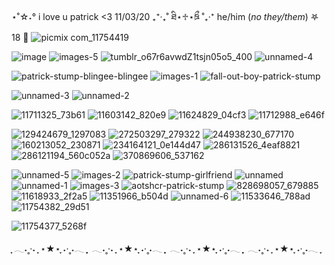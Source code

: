 ⋆˚☆˖° i love u patrick <3 11/03/20 ₊⁺‧₊˚ ཐི⋆♱⋆ཋྀ ˚₊‧⁺ he/him (_no they/them_) 𖤐 18 🐾 ![picmix com_11754419](https://github.com/petewentz/petewentz/assets/168529374/02609298-9c5a-48f4-95b0-e3dd55e16498)




![image](https://github.com/petewentz/petewentz/assets/168529374/6e22b467-bc53-47be-8f42-87e4be217d58) ![images-5](https://github.com/petewentz/petewentz/assets/168529374/d32f2871-3062-4836-aff5-e950266114ab)
![tumblr_o67r6avwdZ1tsjn05o5_400](https://github.com/petewentz/petewentz/assets/168529374/6d102e46-1109-4905-9394-4b2ec169afb7) ![unnamed-4](https://github.com/petewentz/petewentz/assets/168529374/7ee9faf6-d33f-48ed-87bb-b30971ad4462)

![patrick-stump-blingee-blingee](https://github.com/petewentz/petewentz/assets/168529374/228f14b4-df76-4ffd-b755-2b0be0d925fa) ![images-1](https://github.com/petewentz/petewentz/assets/168529374/c576c0eb-7a8b-44ed-9943-7c49fabde34a) ![fall-out-boy-patrick-stump](https://github.com/petewentz/petewentz/assets/168529374/8f83be1c-5771-4cad-a5a3-fccf37475bd3)

![unnamed-3](https://github.com/petewentz/petewentz/assets/168529374/3849b7aa-e071-4b7a-887f-3a7877c1c369) ![unnamed-2](https://github.com/petewentz/petewentz/assets/168529374/2270e776-7de3-4fbb-a9e8-f5e2e43d894e)

![11711325_73b61](https://github.com/petewentz/petewentz/assets/168529374/8b1fee38-e3f1-4685-9005-e764742ae021) ![11603142_820e9](https://github.com/petewentz/petewentz/assets/168529374/b8b0a5c1-21a5-42b2-be00-c42643f6a81e) ![11624829_04cf3](https://github.com/petewentz/petewentz/assets/168529374/4b00a305-a1c2-4c9b-bef6-64abaa594853) ![11712988_e646f](https://github.com/petewentz/petewentz/assets/168529374/947c39df-428c-4d2b-9374-521b54abe93d)

![129424679_1297083](https://github.com/petewentz/petewentz/assets/168529374/61ab7899-b40b-4362-93db-eda46524cd85) ![272503297_279322](https://github.com/petewentz/petewentz/assets/168529374/4fc7991c-4c73-439c-960a-ccad91390e18) ![244938230_677170](https://github.com/petewentz/petewentz/assets/168529374/3863b626-6407-4828-a4c0-c37d73d0dff0) ![160213052_230871](https://github.com/petewentz/petewentz/assets/168529374/5dda1309-3328-4353-8f40-de3f8cfef6ce) ![234164121_0e144d47](https://github.com/petewentz/petewentz/assets/168529374/6b7996c7-8bbc-47d1-ae00-2d9aa35c6d33) ![286131526_4eaf8821](https://github.com/petewentz/petewentz/assets/168529374/765a7eeb-f5c2-441f-ad59-5ee680f86f8e) ![286121194_560c052a](https://github.com/petewentz/petewentz/assets/168529374/c617b118-6907-4ecd-aaa0-62b3c8427cee) ![370869606_537162](https://github.com/petewentz/petewentz/assets/168529374/32d6d92d-92e3-46de-88a9-1b54a81a2c8a)

![unnamed-5](https://github.com/petewentz/petewentz/assets/168529374/4cf8d283-1c33-4aed-9cf7-7e62a022a7f2) ![images-2](https://github.com/petewentz/petewentz/assets/168529374/a05ba892-3a98-4a8e-a1bd-06d12113079e) ![patrick-stump-girlfriend](https://github.com/petewentz/petewentz/assets/168529374/eea5c9d9-ffde-424a-a66d-478f340872d5) ![unnamed](https://github.com/petewentz/petewentz/assets/168529374/40813d79-40b0-4a9c-b1f3-ef074e5c3661) ![unnamed-1](https://github.com/petewentz/petewentz/assets/168529374/6666b272-5599-4e23-8323-0d8dc73d5f9c) ![images-3](https://github.com/petewentz/petewentz/assets/168529374/9faebe81-3721-4c30-97a0-770ba081d415) ![aotshcr-patrick-stump](https://github.com/petewentz/petewentz/assets/168529374/713402d2-1e5c-402d-980f-081f48c35361) ![828698057_679885](https://github.com/petewentz/petewentz/assets/168529374/3f48b9f9-7ede-4dbd-89d0-33b7d855efa4)
![11618933_2f2a5](https://github.com/petewentz/petewentz/assets/168529374/43e066c6-5efa-48f3-8bbc-a7ccbde58c88)
![11351966_b504d](https://github.com/petewentz/petewentz/assets/168529374/61607650-0bd2-4214-bf0c-1613787809bd) ![unnamed-6](https://github.com/petewentz/petewentz/assets/168529374/bc8040b2-bfc6-485e-968c-f351d48d543e) ![11533646_788ad](https://github.com/petewentz/petewentz/assets/168529374/c220ab9a-6c53-400e-bdfd-3cfe1e7eee5c) ![11754382_29d51](https://github.com/petewentz/petewentz/assets/168529374/b2da8314-9f5e-4c29-acc0-f1d6876ec3a4)


![11754377_5268f](https://github.com/petewentz/petewentz/assets/168529374/54723091-150c-41b8-92b2-09cf36ae813c)



















































  ִֶָ 𓂃˖˳·˖ ִֶָ ⋆★⋆  ִֶָ˖·˳˖𓂃 ִֶָ  ִֶָ 𓂃˖˳·˖ ִֶָ ⋆★⋆  ִֶָ˖·˳˖𓂃 ִֶָ  ִֶָ 𓂃˖˳·˖ ִֶָ ⋆★⋆  ִֶָ˖·˳˖𓂃 ִֶָ  ִֶָ 𓂃˖˳·˖ ִֶָ ⋆★⋆  ִֶָ˖·˳˖𓂃 ִֶָ
